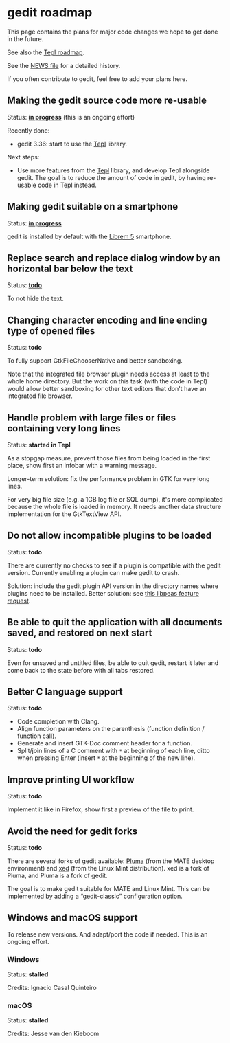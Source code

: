 gedit roadmap
=============

This page contains the plans for major code changes we hope to get done in the
future.

See also the
[Tepl roadmap](https://gitlab.gnome.org/GNOME/tepl/blob/master/docs/roadmap.md).

See the [NEWS file](../NEWS) for a detailed history.

If you often contribute to gedit, feel free to add your plans here.

Making the gedit source code more re-usable
-------------------------------------------

Status: **[in progress](https://wiki.gnome.org/Apps/Gedit/ReusableCode)** (this
is an ongoing effort)

Recently done:
- gedit 3.36: start to use the [Tepl](https://wiki.gnome.org/Projects/Tepl)
  library.

Next steps:
- Use more features from the [Tepl](https://wiki.gnome.org/Projects/Tepl)
  library, and develop Tepl alongside gedit. The goal is to reduce the amount
  of code in gedit, by having re-usable code in Tepl instead.

Making gedit suitable on a smartphone
-------------------------------------

Status: **[in progress](https://gitlab.gnome.org/GNOME/Initiatives/-/issues/13)**

gedit is installed by default with the [Librem 5](https://puri.sm/products/librem-5/)
smartphone.

Replace search and replace dialog window by an horizontal bar below the text
----------------------------------------------------------------------------

Status: **[todo](https://gitlab.gnome.org/GNOME/gedit/-/issues/288)**

To not hide the text.

Changing character encoding and line ending type of opened files
----------------------------------------------------------------

Status: **todo**

To fully support GtkFileChooserNative and better sandboxing.

Note that the integrated file browser plugin needs access at least to the whole
home directory. But the work on this task (with the code in Tepl) would allow
better sandboxing for other text editors that don't have an integrated file
browser.

Handle problem with large files or files containing very long lines
-------------------------------------------------------------------

Status: **started in Tepl**

As a stopgap measure, prevent those files from being loaded in the first place,
show first an infobar with a warning message.

Longer-term solution: fix the performance problem in GTK for very long lines.

For very big file size (e.g. a 1GB log file or SQL dump), it's more complicated
because the whole file is loaded in memory. It needs another data structure
implementation for the GtkTextView API.

Do not allow incompatible plugins to be loaded
----------------------------------------------

Status: **todo**

There are currently no checks to see if a plugin is compatible with the gedit
version. Currently enabling a plugin can make gedit to crash.

Solution: include the gedit plugin API version in the directory names where
plugins need to be installed. Better solution: see
[this libpeas feature request](https://bugzilla.gnome.org/show_bug.cgi?id=642694#c15).

Be able to quit the application with all documents saved, and restored on next start
------------------------------------------------------------------------------------

Status: **todo**

Even for unsaved and untitled files, be able to quit gedit, restart it later and
come back to the state before with all tabs restored.

Better C language support
-------------------------

Status: **todo**

- Code completion with Clang.
- Align function parameters on the parenthesis (function definition /
  function call).
- Generate and insert GTK-Doc comment header for a function.
- Split/join lines of a C comment with `*` at beginning of each line, ditto when
  pressing Enter (insert `*` at the beginning of the new line).

Improve printing UI workflow
----------------------------

Status: **todo**

Implement it like in Firefox, show first a preview of the file to print.

Avoid the need for gedit forks
------------------------------

Status: **todo**

There are several forks of gedit available: [Pluma](https://github.com/mate-desktop/pluma)
(from the MATE desktop environment) and [xed](https://github.com/linuxmint/xed)
(from the Linux Mint distribution). xed is a fork of Pluma, and Pluma is a fork
of gedit.

The goal is to make gedit suitable for MATE and Linux Mint. This can be
implemented by adding a “gedit-classic” configuration option.

Windows and macOS support
-------------------------

To release new versions. And adapt/port the code if needed. This is an ongoing
effort.

### Windows

Status: **stalled**

Credits: Ignacio Casal Quinteiro

### macOS

Status: **stalled**

Credits: Jesse van den Kieboom
